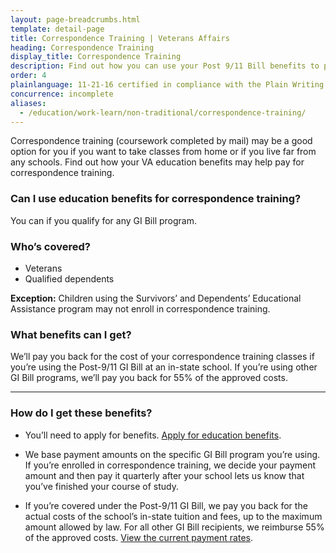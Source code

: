 ```yaml
---
layout: page-breadcrumbs.html
template: detail-page
title: Correspondence Training | Veterans Affairs
heading: Correspondence Training
display_title: Correspondence Training
description: Find out how you can use your Post 9/11 Bill benefits to pay for up to half the cost of correspondence training classes at an in-state school. You may consider completing correspondence courses by mail if you live far from a school or want to take classes from home. 
order: 4
plainlanguage: 11-21-16 certified in compliance with the Plain Writing Act
concurrence: incomplete
aliases:
  - /education/work-learn/non-traditional/correspondence-training/
---
```


<div class="va-introtext">

Correspondence training (coursework completed by mail) may be a good option for you if you want to take classes from home or if you live far from any schools. Find out how your VA education benefits may help pay for correspondence training.

</div>


<div class="feature" markdown="1">

### Can I use education benefits for correspondence training?

You can if you qualify for any GI Bill program.

### Who’s covered?
- Veterans
- Qualified dependents

**Exception:** Children using the Survivors’ and Dependents’ Educational Assistance program may not enroll in correspondence training.
</div>

### What benefits can I get?

We’ll pay you back for the cost of your correspondence training classes if you’re using the Post-9/11 GI Bill at an in-state school. If you’re using other GI Bill programs, we’ll pay you back for 55% of the approved costs.


-----

### How do I get these benefits?

- You’ll need to apply for benefits. [Apply for education benefits](/education/how-to-apply/).

- We base payment amounts on the specific GI Bill program you’re using. If you’re enrolled in correspondence training, we decide your payment amount and then pay it quarterly after your school lets us know that you’ve finished your course of study.

- If you’re covered under the Post-9/11 GI Bill, we pay you back for the actual costs of the school’s in-state tuition and fees, up to the maximum amount allowed by law. For all other GI Bill recipients, we reimburse 55% of the approved costs. [View the current payment rates](https://www.benefits.va.gov/gibill/resources/benefits_resources/rate_tables.asp).


